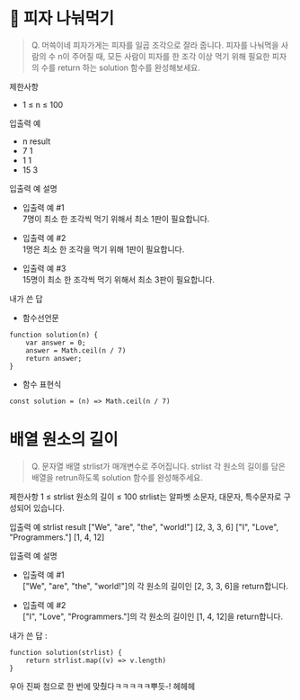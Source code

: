 # 🍕 피자 나눠먹기
> Q. 머쓱이네 피자가게는 피자를 일곱 조각으로 잘라 줍니다. 피자를 나눠먹을 사람의 수 n이 주어질 때, 모든 사람이 피자를 한 조각 이상 먹기 위해 필요한 피자의 수를 return 하는 solution 함수를 완성해보세요.

제한사항
- 1 ≤ n ≤ 100

입출력 예
- n	result
- 7	1
- 1	1
- 15	3

입출력 예 설명
- 입출력 예 #1<br>
7명이 최소 한 조각씩 먹기 위해서 최소 1판이 필요합니다.

- 입출력 예 #2<br>
1명은 최소 한 조각을 먹기 위해 1판이 필요합니다.

- 입출력 예 #3<br>
15명이 최소 한 조각씩 먹기 위해서 최소 3판이 필요합니다.

내가 쓴 답
- 함수선언문
```
function solution(n) {
    var answer = 0;
    answer = Math.ceil(n / 7)
    return answer;
}
```
- 함수 표현식
```
const solution = (n) => Math.ceil(n / 7)
```

# 배열 원소의 길이
> Q. 문자열 배열 strlist가 매개변수로 주어집니다. strlist 각 원소의 길이를 담은 배열을 retrun하도록 solution 함수를 완성해주세요.

제한사항
1 ≤ strlist 원소의 길이 ≤ 100
strlist는 알파벳 소문자, 대문자, 특수문자로 구성되어 있습니다.

입출력 예
strlist	result
["We", "are", "the", "world!"]	[2, 3, 3, 6]
["I", "Love", "Programmers."]	[1, 4, 12]

입출력 예 설명
- 입출력 예 #1 <br>
["We", "are", "the", "world!"]의 각 원소의 길이인 [2, 3, 3, 6]을 return합니다.

- 입출력 예 #2 <br>
["I", "Love", "Programmers."]의 각 원소의 길이인 [1, 4, 12]을 return합니다.

내가 쓴 답 :
```
function solution(strlist) {
    return strlist.map((v) => v.length)
}
```
우아 진짜 첨으로 한 번에 맞췄다ㅋㅋㅋㅋㅋ뿌듯-! 헤헤헤
